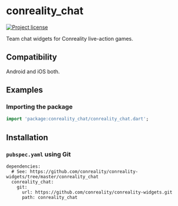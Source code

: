 conreality_chat
===============

[![Project license](https://img.shields.io/badge/license-Public%20Domain-blue.svg)](https://unlicense.org)

Team chat widgets for Conreality live-action games.

Compatibility
-------------

Android and iOS both.

Examples
--------

### Importing the package

```dart
import 'package:conreality_chat/conreality_chat.dart';
```

Installation
------------

### `pubspec.yaml` using Git

    dependencies:
      # See: https://github.com/conreality/conreality-widgets/tree/master/conreality_chat
      conreality_chat:
        git:
          url: https://github.com/conreality/conreality-widgets.git
          path: conreality_chat
